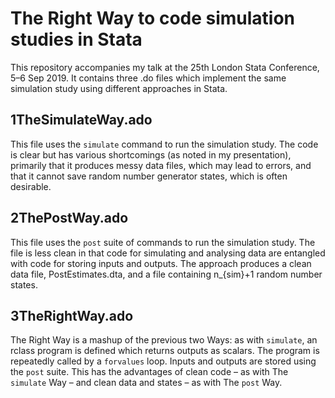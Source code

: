 # The Right Way to code simulation studies in Stata
This repository accompanies my talk at the 25th London Stata Conference, 5–6 Sep 2019.
It contains three .do files which implement the same simulation study using different approaches in Stata.
## 1TheSimulateWay.ado
This file uses the `simulate` command to run the simulation study. The code is clear but has various shortcomings (as noted in my presentation), primarily that it produces messy data files, which may lead to errors, and that it cannot save random number generator states, which is often desirable.
## 2ThePostWay.ado
This file uses the `post` suite of commands to run the simulation study. The file is less clean in that code for simulating and analysing data are entangled with code for storing inputs and outputs. The approach produces a clean data file, PostEstimates.dta, and a file containing n_{sim}+1 random number states.
## 3TheRightWay.ado
The Right Way is a mashup of the previous two Ways: as with `simulate`, an rclass program is defined which returns outputs as scalars. The program is repeatedly called by a `forvalues` loop. Inputs and outputs are stored using the `post` suite. This has the advantages of clean code – as with The `simulate` Way – and clean data and states – as with The `post` Way.
